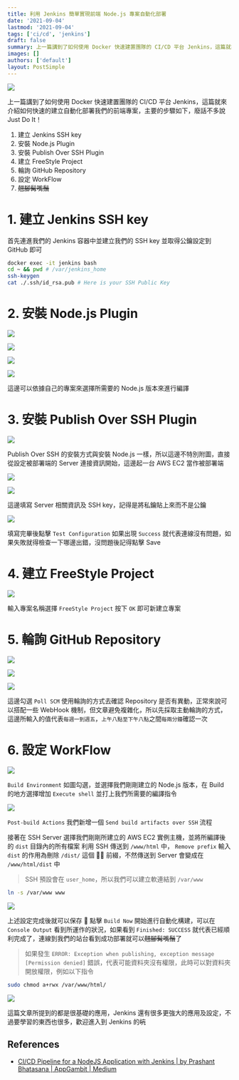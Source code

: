 ```yaml
---
title: 利用 Jenkins 簡單實現前端 Node.js 專案自動化部署
date: '2021-09-04'
lastmod: '2021-09-04'
tags: ['ci/cd', 'jenkins']
draft: false
summary: 上一篇講到了如何使用 Docker 快速建置團隊的 CI/CD 平台 Jenkins，這篇就來簡單介紹如何快速的建立自動化部署我們的前端專案
images: []
authors: ['default']
layout: PostSimple
---
```


![](/static/images/2021/09/04/jenkins-with-nodejs/jenkins-with-nodejs-workflow.png)

上一篇講到了如何使用 Docker 快速建置團隊的 CI/CD 平台 Jenkins，這篇就來介紹如何快速的建立自動化部署我們的前端專案，主要的步驟如下，廢話不多說 Just Do It！

1. 建立 Jenkins SSH key
2. 安裝 Node.js Plugin
3. 安裝 Publish Over SSH Plugin
4. 建立 FreeStyle Project
5. 輪詢 GitHub Repository
6. 設定 WorkFlow
7. ~~翹腳髯嘴鬚~~

# 1. 建立 Jenkins SSH key

首先連進我們的 Jenkins 容器中並建立我們的 SSH key 並取得公鑰設定到 GitHub 即可

```bash
docker exec -it jenkins bash
cd ~ && pwd # /var/jenkins_home
ssh-keygen
cat ./.ssh/id_rsa.pub # Here is your SSH Public Key
```

# 2. 安裝 Node.js Plugin

![](/static/images/2021/09/04/jenkins-with-nodejs/001.png)

![](/static/images/2021/09/04/jenkins-with-nodejs/002.png)

![](/static/images/2021/09/04/jenkins-with-nodejs/003.png)

![](/static/images/2021/09/04/jenkins-with-nodejs/004.png)

這邊可以依據自己的專案來選擇所需要的 Node.js 版本來進行編譯

# 3. 安裝 Publish Over SSH Plugin

![](/static/images/2021/09/04/jenkins-with-nodejs/005.png)

Publish Over SSH 的安裝方式與安裝 Node.js 一樣，所以這邊不特別附圖，直接從設定被部署端的 Server 連接資訊開始，這邊起一台 AWS EC2 當作被部署端

![](/static/images/2021/09/04/jenkins-with-nodejs/006.png)

![](/static/images/2021/09/04/jenkins-with-nodejs/007.png)

這邊填寫 Server 相關資訊及 SSH key，記得是將私鑰貼上來而不是公鑰

![](/static/images/2021/09/04/jenkins-with-nodejs/008.png)

填寫完畢後點擊 `Test Configuration` 如果出現 `Success` 就代表連線沒有問題，如果失敗就得檢查一下哪邊出錯，沒問題後記得點擊 Save

# 4. 建立 FreeStyle Project

![](/static/images/2021/09/04/jenkins-with-nodejs/009.png)

輸入專案名稱選擇 `FreeStyle Project` 按下 `OK` 即可新建立專案

# 5. 輪詢 GitHub Repository

![](/static/images/2021/09/04/jenkins-with-nodejs/010.png)

![](/static/images/2021/09/04/jenkins-with-nodejs/011.png)

![](/static/images/2021/09/04/jenkins-with-nodejs/012.png)

這邊勾選 `Poll SCM` 使用輪詢的方式去確認 Repository 是否有異動，正常來說可以搭配一些 WebHook 機制，但文章避免複雜化，所以先採取主動輪詢的方式，這邊所輸入的值代表`每週一到週五`，`上午八點至下午八點`之間`每兩分鐘`確認一次

# 6. 設定 WorkFlow

![](/static/images/2021/09/04/jenkins-with-nodejs/013.png)

`Build Environment` 如圖勾選，並選擇我們剛剛建立的 Node.js 版本，在 Build 的地方選擇增加 `Execute shell` 並打上我們所需要的編譯指令

![](/static/images/2021/09/04/jenkins-with-nodejs/014.png)

`Post-build Actions` 我們新增一個 `Send build artifacts over SSH` 流程

接著在 SSH Server 選擇我們剛剛所建立的 AWS EC2 實例主機，並將所編譯後的 `dist` 目錄內的所有檔案 利用 SSH 傳送到 `/www/html` 中， `Remove prefix` 輸入 `dist` 的作用為刪除 `/dist/` 這個  前綴，不然傳送到 Server 會變成在 `/www/html/dist` 中

> SSH 預設會在 `user_home`，所以我們可以建立軟連結到 `/var/www`

```bash
ln -s /var/www www
```

![](/static/images/2021/09/04/jenkins-with-nodejs/015.png)

上述設定完成後就可以保存  點擊 `Build Now` 開始進行自動化構建，可以在 `Console Output` 看到所運作的狀況，如果看到 `Finished: SUCCESS` 就代表已經順利完成了，連線到我們的站台看到成功部署就可以~~翹腳髯嘴鬚~~了

> 如果發生 `ERROR: Exception when publishing, exception message [Permission denied]` 錯誤，代表可能資料夾沒有權限，此時可以對資料夾開放權限，例如以下指令

```bash
sudo chmod a+rwx /var/www/html/
```

![](/static/images/2021/09/04/jenkins-with-nodejs/016.png)

這篇文章所提到的都是很基礎的應用，Jenkins 還有很多更強大的應用及設定，不過要學習的東西也很多，歡迎進入到 Jenkins 的~~坑~~

## References

- [CI/CD Pipeline for a NodeJS Application with Jenkins | by Prashant Bhatasana | AppGambit | Medium](https://medium.com/appgambit/ci-cd-pipeline-for-a-nodejs-application-with-jenkins-fa3cc7fad13a)
